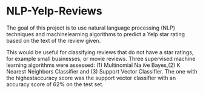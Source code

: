 # NLP-Yelp-Reviews
The goal of this project is to use natural language processing (NLP) techniques and machinelearning algorithms to predict a Yelp star rating based on the text of the review given.  

This would be useful for classifying reviews that do not have a star ratings, for example small businesses, or movie reviews. Three  supervised  machine  learning  algorithms  were  assessed:   (1)  Multinomial  Na ̈ıve  Bayes,(2) K Nearest Neighbors Classifier and (3) Support Vector Classifier.  The one with the highestaccuracy score was the support vector classifier with an accuracy score of 62% on the test set.
